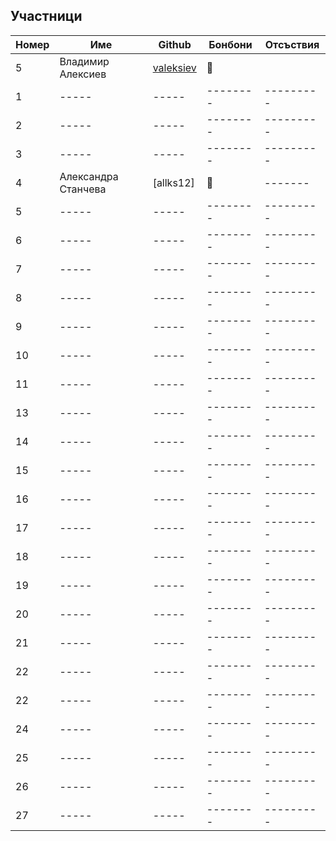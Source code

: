 ## Участници

|Номер| Име | Github | Бонбони | Отсъствия |
|-----|-----|--------|---------|-----------|
|5| Владимир Алексиев | [valeksiev](https://github.com/valeksiev) | 🍬 | |
|1| -----|-----|--------|---------|-----------|
|2| -----|-----|--------|---------|-----------|
|3| -----|-----|--------|---------|-----------|
|4| Александра Станчева | [allks12] | 🍬 |-------|
|5| -----|-----|--------|---------|-----------|
|6| -----|-----|--------|---------|-----------|
|7| -----|-----|--------|---------|-----------|
|8| -----|-----|--------|---------|-----------|
|9| -----|-----|--------|---------|-----------|
|10| -----|-----|--------|---------|-----------|
|11| -----|-----|--------|---------|-----------|
|13| -----|-----|--------|---------|-----------|
|14| -----|-----|--------|---------|-----------|
|15| -----|-----|--------|---------|-----------|
|16| -----|-----|--------|---------|-----------|
|17| -----|-----|--------|---------|-----------|
|18| -----|-----|--------|---------|-----------|
|19| -----|-----|--------|---------|-----------|
|20| -----|-----|--------|---------|-----------|
|21| -----|-----|--------|---------|-----------|
|22| -----|-----|--------|---------|-----------|
|22| -----|-----|--------|---------|-----------|
|24| -----|-----|--------|---------|-----------|
|25| -----|-----|--------|---------|-----------|
|26| -----|-----|--------|---------|-----------|
|27| -----|-----|--------|---------|-----------|
